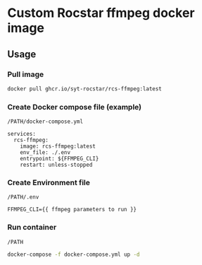 # Custom Rocstar ffmpeg docker image

## Usage

### Pull image

```bash
docker pull ghcr.io/syt-rocstar/rcs-ffmpeg:latest
```

### Create Docker compose file (example)

`/PATH/docker-compose.yml`

```
services:
  rcs-ffmpeg:
    image: rcs-ffmpeg:latest
    env_file: ./.env
    entrypoint: ${FFMPEG_CLI}
    restart: unless-stopped
```

### Create Environment file

`/PATH/.env`

```
FFMPEG_CLI={{ ffmpeg parameters to run }}
```

### Run container

`/PATH`

```bash
docker-compose -f docker-compose.yml up -d
```